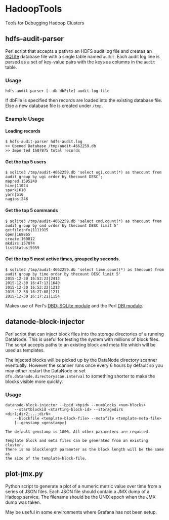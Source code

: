 # HadoopTools
Tools for Debugging Hadoop Clusters

## hdfs-audit-parser
Perl script that accepts a path to an HDFS audit log file and creates an [SQLite](https://www.sqlite.org/) database file with a single table named `audit`. Each audit log line is parsed as a set of key-value pairs with the keys as columns in the `audit` table.

### Usage
    hdfs-audit-parser [--db dbFile] audit-log-file

If dbFile is specified then records are loaded into the existing database file. Else a new database file is created under `/tmp`.

### Example Usage

#### Loading records
    $ hdfs-audit-parser hdfs-audit.log
    >> Opened Database /tmp/audit-4662259.db
    >> Imported 1607875 total records

#### Get the top 5 users
    $ sqlite3 /tmp/audit-4662259.db 'select ugi,count(*) as thecount from audit group by ugi order by thecount DESC';
    mapred|1595240
    hive|11024
    spark|610
    yarn|516
    nagios|246

#### Get the top 5 commands
    $ sqlite3 /tmp/audit-4662259.db 'select cmd,count(*) as thecount from audit group by cmd order by thecount DESC limit 5'
    getfileinfo|1111915
    open|168865
    create|160012
    mkdirs|157074
    listStatus|5959


#### Get the top 5 most active times, grouped by seconds.
    $ sqlite3 /tmp/audit-4662259.db 'select time,count(*) as thecount from audit group by time order by thecount DESC limit 5'
    2015-12-30 16:52:23|2413
    2015-12-30 16:47:13|1640
    2015-12-30 16:52:22|1213
    2015-12-30 16:27:08|1211
    2015-12-30 16:17:21|1154

Makes use of Perl's [DBD::SQLite module](http://search.cpan.org/~msergeant/DBD-SQLite-0.31/lib/DBD/SQLite.pm) and the Perl [DBI module](http://search.cpan.org/~timb/DBI-1.634/DBI.pm).


## datanode-block-injector
Perl script that can inject block files into the storage directories of a running DataNode. This is useful for testing the system with millions of block files. The script accepts paths to an existing block and meta file which will be used as templates.

The injected blocks will be picked up by the DataNode directory scanner eventually. However the scanner runs once every 6 hours by default so you may either restart the DataNode or set `dfs.datanode.directoryscan.interval` to something shorter to make the blocks visible more quickly.

### Usage

    datanode-block-injector --bpid <bpid> --numblocks <num-blocks>
        --startblockid <starting-block-id> --storagedirs <dir1;dir2;...;dirN>
        --blockfile <template-block-file> --metafile <template-meta-file>
        [--genstamp <genstamp>]

    The default genstamp is 1000. All other parameters are required.

    Template block and meta files can be generated from an existing cluster.
    There is no blocklength parameter as the block length will be the same as
    the size of the template-block-file.


## plot-jmx.py
Python script to generate a plot of a numeric metric value over time from a series of JSON files. Each JSON file should contain a JMX dump of a Hadoop service. The filename should be the UNIX epoch when the JMX dump was taken.

May be useful in some environments where Grafana has not been setup.

